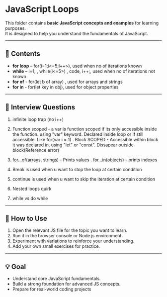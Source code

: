 # JavaScript Loops

This folder contains **basic JavaScript concepts and examples** for learning purposes.  
It is designed to help you understand the fundamentals of JavaScript.

---

## 📂 Contents

- **for loop** – for(i=1;i<=5;i++>), used when no of iterations known
- **while** – i=1; , while(i<=5>) , code, i++;, used when no of iterations not known
- **for of** - for(let b of array) , used for arrays and strings
- **for in** - for(let key in obj), used for object properties

---


## 🚀 Interview Questions

1. infinite loop trap (no i++)

2. Function scoped - a var is function scoped if its only accessible inside the function. using "var" keyword. Declared inside loop or if still accessible. Like for(var i = 1) . Block SCOPED - Accessible within block it was declared in. using "let" or "const". Dissapear outside block(Reference error)

3. for...of(arrays, strings) - Prints values . for...in(objects) - prints indexes

4. Break is used when u want to stop the loop at certain condition

5. continue is used when u want to skip the iteration at certain condition

6. Nested loops quirk

7. while vs do while
---

## 🚀 How to Use

1. Open the relevant JS file for the topic you want to learn.  
2. Run it in the browser console or Node.js environment.  
3. Experiment with variations to reinforce your understanding.  
4. Add your own small exercises for practice.

---

## 💡 Goal

- Understand core JavaScript fundamentals.  
- Build a strong foundation for advanced JS concepts.  
- Prepare for real-world coding projects
